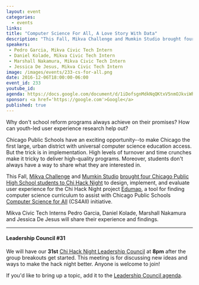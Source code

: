 ```yaml
---
layout: event
categories: 
  - events
links:
title: "Computer Science For All, A Love Story With Data"
description: "This Fall, Mikva Challenge and Mumkin Studio brought four Chicago Public High School students to Chi Hack Night to design, implement, and evaluate user experience for the Chi Hack Night project Edumap, a tool for finding computer science curriculum to assist with Chicago Public Schools Computer Science for All (CS4All) initiative. Mikva Civic Tech Interns Pedro Garcia, Daniel Kolade, Marshall Nakamura and Jessica De Jesus will share their experience and findings."
speakers:
 - Pedro Garcia, Mikva Civic Tech Intern
 - Daniel Kolade, Mikva Civic Tech Intern
 - Marshall Nakamura, Mikva Civic Tech Intern
 - Jessica De Jesus, Mikva Civic Tech Intern
image: /images/events/233-cs-for-all.png
date: 2016-12-06T18:00:00-06:00
event_id: 233
youtube_id: 
agenda: https://docs.google.com/document/d/1iDofsgnMdkNqQKtxV5nmOJkviWh_laOa4567W4ziP_Y/edit#
sponsor: <a href='https://google.com'>Google</a>
published: true
---
```


Why don't school reform programs always achieve on their promises? How can youth-led user experience research help out?

Chicago Public Schools have an exciting opportunity--to make Chicago the first large, urban district with universal computer science education access.
But the trick is in implementation. High levels of turnover and time crunches make it tricky to deliver high-quality programs. Moreover, students don't always have a way to share what they are interested in.

This Fall, [Mikva Challenge](http://www.mikvachallenge.org/) and [Mumkin Studio](http://www.mumkin.studio/) [brought four Chicago Public High School students to Chi Hack Night](/blog/2016/08/26/teen-civic-tech-interns-at-chi-hack-night.html) to design, implement, and evaluate user experience for the Chi Hack Night project [Edumap](edumap2.herokuapp.com), a tool for finding computer science curriculum to assist with Chicago Public Schools [Computer Science for All](https://chooseyourfuture.cps.edu/computer-science-for-all/what-is-cs4all/) (CS4All) initiative.

Mikva Civic Tech Interns Pedro Garcia, Daniel Kolade, Marshall Nakamura and Jessica De Jesus will share their experience and findings.

---

#### Leadership Council #31

We will have our **31st** [Chi Hack Night Leadership Council](http://chihacknight.org/leadership-council.html) at **8pm** after the group breakouts get started. This meeting is for discussing new ideas and ways to make the hack night better. Anyone is welcome to join! 

If you'd like to bring up a topic, add it to the [Leadership Council agenda](https://docs.google.com/document/d/1gkuqVWl7cPrlVDK8mAQkYQjo2uQ7o58q2s8mZK4scwU/edit#).